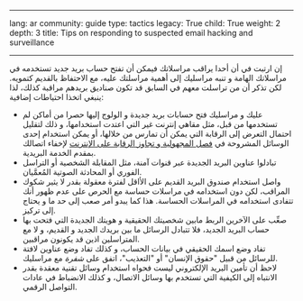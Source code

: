 

---

lang: ar
community: guide
type: tactics
legacy: True
child: True
weight: 2
depth: 3
title: Tips on responding to suspected email hacking and surveillance

---

<p>إن ارتبت في أن أحدا يراقب مراسلاتك فيمكن أن تفتح حساب بريد جديد تستخدمه في مراسلاتك الهامة و&nbsp;تنبه مراسليك إلى أهمية مراسلتك عليه، مع الاحتفاظ بالقديم كتمويه. لكن تذكر أن من تراسلت معهم في السابق قد تكون صناديق بريدهم مراقبة كذلك، لذا ينبغي اتخذا احتياطات إضافية:</p>

<ul>
	<li>عليك و&nbsp;مراسليك فتح حسابات بريد جديدة و&nbsp;الولوج إليها حصرا من أماكن لم تستخدمها من قبل، مثل مقاهي إنترنت غير التي اعتدت استخدامها، و&nbsp;ذلك لتقليل احتمال التعرض إلى الرقابة التي يمكن أن تمارس من خلالها، أو يمكن استخدام إحدى الوسائل المشروحة في <a href="/ar/chapter_08">فصل المجهولية و&nbsp;تجاوز الرقابة على الإنترنت</a> لإخفاء اتصالك بمقدم الخدمة البريدية.</li>
	<li>تبادلوا عناوين البريد الجديدة عبر قنوات آمنة، مثل المقابلة الشخصية أو التراسل الفوري أو المحادثة الصوتية المُعمَّيان.</li>
	<li>واصل استخدام صندوق البريد القديم على اﻷاقل لفترة معقولة بقدر لا يثير شكوك المراقب، لكن دون استخدامه في مراسلات حساسة مع الحرص على عدم ظهور أنك تتفادى استخدامه في المراسلات الحساسة. هذا كما يبدو أمر صعب إلى حد ما و&nbsp;يحتاج إلى تركيز.</li>
	<li>صعِّب على الآخرين الربط مابين شخصيتك الحقيقية و&nbsp;هويتك الجديدة التي فتحت بها حساب البريد الجديد، فلا تتبادل الرسائل ما بين بريدك الجديد و&nbsp;القديم، و&nbsp;لا مع المتراسلين اذين قد يكونون مراقبين.</li>
	<li>تفاد وضع اسمك الحقيقي في بيانات الحساب، و&nbsp;كذلك تفاد وضع عناوين لافتة للرسائل من قبيل "حقوق الإنسان" أو "التعذيب"، اتفق على <em>شفرة</em> مع مراسليك.</li>
	<li>لاحظ أن تأمين البريد الإلكتروني ليست فحواه استخدام وسائل تقنية معقدة بقدر الانتباه إلى الكيفية التي تستخدم بها وسائل الاتصال، و&nbsp;كذلك الانضباط في عادات التواصل الرقمي.</li>
</ul>


